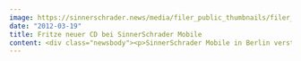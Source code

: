 ```yaml
---
image: https://sinnerschrader.news/media/filer_public_thumbnails/filer_public/fa/05/fa053ae2-507a-4034-bb01-eb608c67f008/varfoldersdjk8pxf42x64d8fxslz8jcc8fc0000gnttmpzjaj6x__480x288_q85_crop_subsampling-2_upscale.jpg
date: "2012-03-19"
title: Fritze neuer CD bei SinnerSchrader Mobile
content: <div class="newsbody"><p>SinnerSchrader Mobile in Berlin verstärkt sich mit Robert Fritze (30). Als Creative Director wird er das Kreativteam aus Designern und Konzeptern ausbauen, das für Kunden wie DuMont Net, comdirect bank, Unitymedia, PUBLISH (Merian, Prinz, Feinschmecker) mobile Lösungen gestaltet und umsetzt. Robert Fritze kommt von iconmobile, wo er drei Jahre lang tätig war, zuletzt als Creative Lead für diverse internationale Marken, u.a. Microsoft, Nivea, BMW, Qype und IBM.</p><p>Robert Fritze&#58; ”Die Kreation spielt beim Mobile-Development eine entscheidende Rolle, da der mobile Kontext sehr unterschiedlich sein kann. Mobile Lösungen interagieren nicht mehr nur mit klassischen Medien wie Web, Print und TV, sondern sind künftig noch viel tiefer im Alltag verankert, z.B. durch Verbindungen zum Auto, zu Hause, auf interaktiven Shopping-Displays, oder durch NFC, so genannte Near Field Communication.”</p><p>Laurent Burdin, CEO SinnerSchrader Mobile&#58; “Wir freuen uns, mit Robert Fritze einen hochkarätigen Kreativen für uns gewonnen zu haben. Er hat langjährige Erfahrung bei der Leitung und Gestaltung von Mobile-Projekten. Damit passt er hervorragend zu uns.”</p><p><strong>Über SinnerSchrader Mobile</strong><br/>SinnerSchrader Mobile in Berlin ist eine hundertprozentige Tochter der Digitalagentur-Gruppe. SinnerSchrader AG mit Hauptsitz in Hamburg. SinnerSchrader übernahm im Mai 2011 die TIC-mobile GmbH, die sich seit Anfang 2006 als Entwickler mobiler Applikationen und Services erfolgreich etabliert hatte. SinnerSchrader Mobile deckt nicht nur die reine Entwicklung ab, sondern betreut seine Kunden von der Strategie bis zur Vermarktung der Applikation als Full-Service Mobile Agentur. Das Ziel ist es, einzigartige mobile Lösungen mit einem hohen Mehrwert für den Nutzer und einem klaren Wert für Kunden zu schaffen.</p><p><a class="news-backlink" href="/de/"><svg class="svg-ico svg-ico--arrow-left"><use xlink&#58;href="#arrow-down"></use></svg>Zurück zur Presse Übersicht</a></p></div>
---
```

